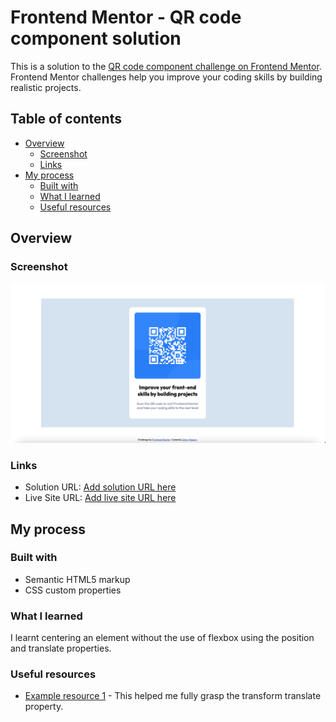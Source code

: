 # Frontend Mentor - QR code component solution

This is a solution to the [QR code component challenge on Frontend Mentor](https://www.frontendmentor.io/challenges/qr-code-component-iux_sIO_H). Frontend Mentor challenges help you improve your coding skills by building realistic projects. 

## Table of contents

- [Overview](#overview)
  - [Screenshot](#screenshot)
  - [Links](#links)
- [My process](#my-process)
  - [Built with](#built-with)
  - [What I learned](#what-i-learned)
  - [Useful resources](#useful-resources)

## Overview

### Screenshot

![](./screenshot-desktop.png)

### Links

- Solution URL: [Add solution URL here](https://zuhur.github.io/)
- Live Site URL: [Add live site URL here](https://zuhur.github.io/qr-code-component/)

## My process

### Built with

- Semantic HTML5 markup
- CSS custom properties

### What I learned

I learnt centering an element without the use of flexbox using the position and translate properties.


### Useful resources

- [Example resource 1](https://www.youtube.com/watch?v=rzD-cPhq02E&t=13s&ab_channel=WebDevSimplified) - This helped me fully grasp the transform translate property.
